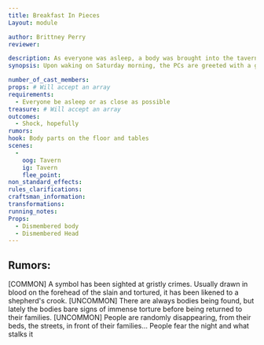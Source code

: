 ```yaml
---
title: Breakfast In Pieces
Layout: module

author: Brittney Perry
reviewer: 

description: As everyone was asleep, a body was brought into the tavern and left there. It is dismembered, the parts left around. On the forehead in blood is the symbol of the Tarrasch.
synopsis: Upon waking on Saturday morning, the PCs are greeted with a gristly sight. There is a body that has been placed about the tavern, the head on display. On the head, a bloody symbol is drawn. The Tarrasch Symbol

number_of_cast_members: 
props: # Will accept an array
requirements: 
  - Everyone be asleep or as close as possible
treasure: # Will accept an array
outcomes: 
  - Shock, hopefully
rumors: 
hook: Body parts on the floor and tables
scenes: 
  - 
    oog: Tavern
    ig: Tavern
    flee_point: 
non_standard_effects: 
rules_clarifications: 
craftsman_information: 
transformations: 
running_notes: 
Props:
  - Dismembered body
  - Dismembered Head
---
```






## Rumors:

[COMMON] A symbol has been sighted at gristly crimes. Usually drawn in blood on the forehead of the slain and tortured, it has been likened to a shepherd's crook.
[UNCOMMON] There are always bodies being found, but lately the bodies bare signs of immense torture before being returned to their families.
[UNCOMMON] People are randomly disappearing, from their beds, the streets, in front of their families... People fear the night and what stalks it


